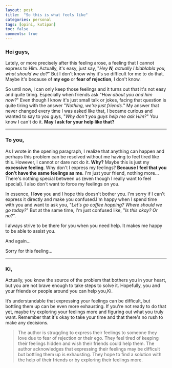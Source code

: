 ```yaml
---
layout: post
title:  "So this is what feels like"
categories: personal
tags: [opini, kutipan]
toc: false
comments: true
---
```


### Hei guys,

Lately, or more precisely after this feeling arose, a feeling that I cannot express to Him. Actually, it's easy, just say, "*Hey **N**, actually I blablabla you, what should we do?*" But I don't know why it's so difficult for me to do that. Maybe it's because of **my ego** or **fear of rejection**, I don't know.

So until now, I can only keep those feelings and it turns out that it's not easy and quite tiring. Especially when friends ask "*How about you and him now?*" Even though I know it's just small talk or jokes, facing that question is quite tiring with the answer "*Nothing, we're just friends.*" My answer that never changed every time I was asked like that, I became curious and wanted to say to you guys, "*Why don't you guys help me ask Him?*" You know I can't do it. **May I ask for your help like that?**

---

### To you,

As I wrote in the opening paragraph, I realize that anything can happen and perhaps this problem can be resolved without me having to feel tired like this. However, I cannot or dare not do it. **Why?** Maybe this is just my **excessive feeling**. Why don't I express my feelings? **Because I feel that you don't have the same feelings as me**. I'm just your friend, nothing more... There's nothing special between us (even though I really want to feel special). I also don't want to force my feelings on you.

In essence, I **love** you and I hope this doesn't bother you. I'm sorry if I can't express it directly and make you confused.I'm happy when I spend time with you and want to ask you, "*Let's go coffee hopping? Where should we go today?*" But at the same time, I'm just confused like, "*Is this okay? Or no?*”.

I always strive to be there for you when you need help. It makes me happy to be able to assist you.

And again…

Sorry for this feeling…

---

### Ki,

Actually, you know the source of the problem that bothers you in your heart, but you are not brave enough to take steps to solve it. Hopefully, you and your friends or people around you can help you,Ki.

It’s understandable that expressing your feelings can be difficult, but bottling them up can be even more exhausting. If you're not ready to do that yet, maybe try exploring your feelings more and figuring out what you truly want. Remember that it's okay to take your time and that there's no rush to make any decisions.

> The author is struggling to express their feelings to someone they love due to fear of rejection or their ego. They feel tired of keeping their feelings hidden and wish their friends could help them. The author acknowledges that expressing their feelings may be difficult but bottling them up is exhausting. They hope to find a solution with the help of their friends or by exploring their feelings more.
>